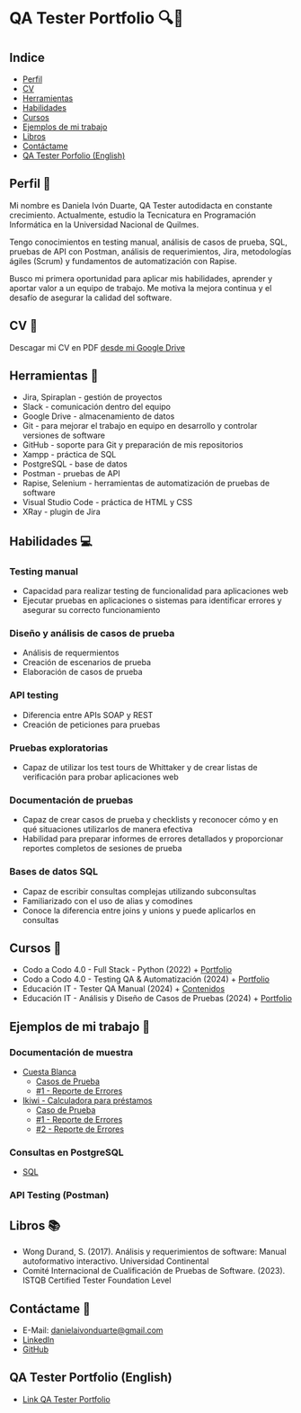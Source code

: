 # QA Tester Portfolio 🔍🐞
## Indice
* [Perfil](#perfil-)
* [CV](#cv-)
* [Herramientas](#herramientas-)
* [Habilidades](#habilidades-)
* [Cursos](#cursos-)
* [Ejemplos de mi trabajo](#ejemplos-de-mi-trabajo-)
* [Libros](#libros-)
* [Contáctame](#contáctame-)
* [QA Tester Porfolio (English)](#qa-tester-portfolio-english)

## Perfil 👋
Mi nombre es Daniela Ivón Duarte, QA Tester autodidacta en constante crecimiento. Actualmente, estudio la Tecnicatura en Programación Informática en la Universidad Nacional de Quilmes.  

Tengo conocimientos en testing manual, análisis de casos de prueba, SQL, pruebas de API con Postman, análisis de requerimientos, Jira, metodologías ágiles (Scrum) y fundamentos de automatización con Rapise.  

Busco mi primera oportunidad para aplicar mis habilidades, aprender y aportar valor a un equipo de trabajo. Me motiva la mejora continua y el desafío de asegurar la calidad del software.

## CV 📝
Descagar mi CV en PDF [desde mi Google Drive](https://drive.google.com/file/d/1Vpvc-s4HcCOv32mof_jWA5932k9PZY3m/view?usp=drive_link)

## Herramientas 🔧
* Jira, Spiraplan - gestión de proyectos
* Slack - comunicación dentro del equipo
* Google Drive - almacenamiento de datos
* Git - para mejorar el trabajo en equipo en desarrollo y controlar versiones de software
* GitHub - soporte para Git y preparación de mis repositorios
* Xampp - práctica de SQL
* PostgreSQL - base de datos
* Postman - pruebas de API
* Rapise, Selenium - herramientas de automatización de pruebas de software
* Visual Studio Code - práctica de HTML y CSS
* XRay - plugin de Jira

## Habilidades 💻
### Testing manual
* Capacidad para realizar testing de funcionalidad para aplicaciones web
* Ejecutar pruebas en aplicaciones o sistemas para identificar errores y asegurar su correcto funcionamiento 

### Diseño y análisis de casos de prueba
* Análisis de requermientos
* Creación de escenarios de prueba
* Elaboración de casos de prueba

### API testing
* Diferencia entre APIs SOAP y REST
* Creación de peticiones para pruebas

### Pruebas exploratorias
* Capaz de utilizar los test tours de Whittaker y de crear listas de verificación para probar aplicaciones web

### Documentación de pruebas
* Capaz de crear casos de prueba y checklists y reconocer cómo y en qué situaciones utilizarlos de manera efectiva
* Habilidad para preparar informes de errores detallados y proporcionar reportes completos de sesiones de prueba

### Bases de datos SQL
* Capaz de escribir consultas complejas utilizando subconsultas
* Familiarizado con el uso de alias y comodines
* Conoce la diferencia entre joins y unions y puede aplicarlos en consultas

## Cursos 📓
* Codo a Codo 4.0 - Full Stack - Python (2022) + [Portfolio](https://github.com/IvonDuarte1989/museos)
* Codo a Codo 4.0 - Testing QA & Automatización (2024) + [Portfolio](https://github.com/IvonDuarte1989/CodoACodoTesting-Automatizacion)
* Educación IT - Tester QA Manual (2024) + [Contenidos](https://github.com/IvonDuarte1989/EducacionITTesterManual/blob/main/README.md)
* Educación IT - Análisis y Diseño de Casos de Pruebas (2024) + [Portfolio](https://github.com/IvonDuarte1989/EducacionITCasosDePrueba)

## Ejemplos de mi trabajo 🔬
### Documentación de muestra 
* [Cuesta Blanca](https://www.cuestablanca.com/)
  - [Casos de Prueba](https://docs.google.com/spreadsheets/d/19USPOfThNPuMei1hHb9Ey3YkZm2NhyfaYo6mJUIU_O4/edit?usp=drive_link)
  - [#1 - Reporte de Errores](https://docs.google.com/spreadsheets/d/1ObkLRDAbsNiAP2ZGg-Ry9xcW6SxNy868uwi5Wn9tC18/edit?usp=drive_link)
* [Ikiwi - Calculadora para préstamos](https://ikiwi.net.ar/prestamos/calculadora-cft/)
  - [Caso de Prueba](https://docs.google.com/spreadsheets/d/1rgX2bxusrgEYDVlabJgEToYoTHddF7plqar6tu8gxug/edit?usp=drive_link)
  - [#1 - Reporte de Errores](https://docs.google.com/spreadsheets/d/1Hwz5mtOjvpxqqXXPRr6paL6YfNN1dYwT2Xy2LNejEKc/edit?usp=drive_link)
  - [#2 - Reporte de Errores](https://docs.google.com/spreadsheets/d/1Lc1EWspS30FcaisQCTvc52xio9UQq6v_m5-9urgYQoc/edit?usp=drive_link)

### Consultas en PostgreSQL
* [SQL](https://docs.google.com/document/d/1oS9i0QEwOG0rfQScSPTxb5-Qv2cJfLX9QTXc7C3nSHc/edit?usp=drive_link)

### API Testing (Postman)

## Libros 📚
* Wong Durand, S. (2017). Análisis y requerimientos de software: Manual autoformativo interactivo. Universidad Continental
* Comité Internacional de Cualificación de Pruebas de Software. (2023). ISTQB Certified Tester Foundation Level

## Contáctame 📩
* E-Mail: danielaivonduarte@gmail.com
* [LinkedIn](https://www.linkedin.com/in/daniela-ivon-duarte/)
* [GitHub](https://github.com/IvonDuarte1989)

## QA Tester Portfolio (English)
* [Link QA Tester Portfolio](https://qatesterportfolio.netlify.app/)


  
